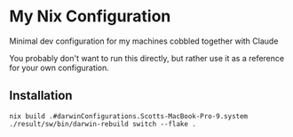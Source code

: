# My Nix Configuration

Minimal dev configuration for my machines cobbled together with Claude

You probably don't want to run this directly, but rather use it as a reference for your own configuration.

## Installation

```console
nix build .#darwinConfigurations.Scotts-MacBook-Pro-9.system
./result/sw/bin/darwin-rebuild switch --flake . 
```
